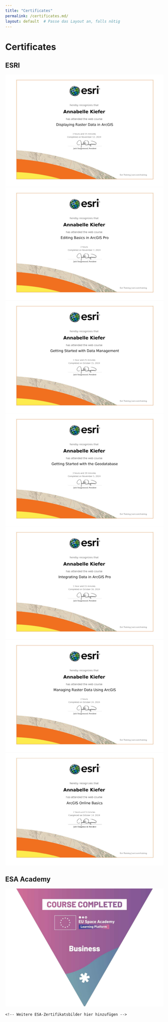 ```yaml
---
title: "Certificates"
permalink: /certificates.md/
layout: default  # Passe das Layout an, falls nötig
---
```


<div class="certificate-page">

  <h1>Certificates</h1>

  <h2>ESRI</h2>
  <div class="certificate-gallery">
    <img src="/assets/images/Displaying Raster Data in ArcGIS_Certificate_11122024_page-0001.jpg" alt="ESRI Certificate 1">
    <img src="/assets/images/Editing Basics in ArcGIS Pro_Certificate_11072024_page-0001.jpg" alt="ESRI Certificate 2">
    <img src="/assets/images/Getting Started with Data Management_Certificate_10152024_page-0001.jpg" alt="ESRI Certificate 2">
    <img src="/assets/images/Getting Started with the Geodatabase_Certificate_11052024_page-0001.jpg" alt="ESRI Certificate 2">
    <img src="/assets/images/Integrating Data in ArcGIS Pro_Certificate_10162024_page-0001.jpg" alt="ESRI Certificate 2">
    <img src="/assets/images/Managing Raster Data Using ArcGIS_Certificate_10242024_page-0001.jpg" alt="ESRI Certificate 2">
    <img src="/assets/images/ArcGIS_Online_Basics_Certificate_AnnabelleKiefer_page-0001.jpg" alt="ESRI Certificate 2">
    <!-- Weitere ESRI-Zertifikatsbilder hier hinzufügen -->
  </div>

  <h2>ESA Academy</h2>
  <div class="certificate-gallery">
    <img src="/assets/images/EUSPA_Business_badge_AnnabelleKiefer_page-0001.jpg" alt="ESA Zertifikat 1">
    
    <!-- Weitere ESA-Zertifikatsbilder hier hinzufügen -->
  </div>

</div>
